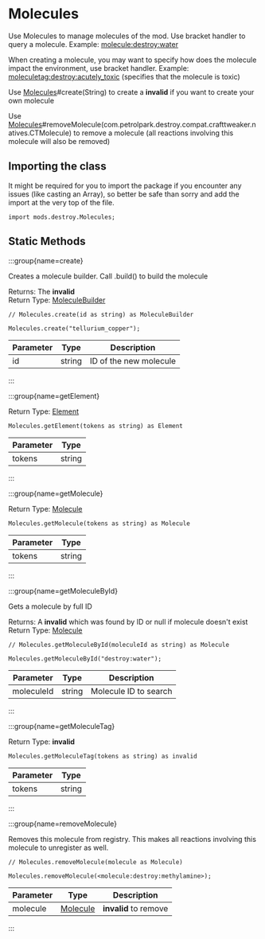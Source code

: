# Molecules

Use Molecules to manage molecules of the mod. Use <molecule> bracket handler to query
 a molecule. Example: <molecule:destroy:water>
 
 When creating a molecule, you may want to specify how does the molecule impact the environment, use
 <moleculetag> bracket handler. Example: <moleculetag:destroy:acutely_toxic> (specifies that the molecule is toxic)
 
 Use [Molecules](/mods/destroy/Molecules)#create(String) to create a **invalid**
 if you want to create your own molecule
 
 Use [Molecules](/mods/destroy/Molecules)#removeMolecule(com.petrolpark.destroy.compat.crafttweaker.natives.CTMolecule) to remove a molecule (all reactions involving this molecule will also be removed)

## Importing the class

It might be required for you to import the package if you encounter any issues (like casting an Array), so better be safe than sorry and add the import at the very top of the file.
```zenscript
import mods.destroy.Molecules;
```


## Static Methods

:::group{name=create}

Creates a molecule builder. Call .build() to build the molecule

Returns: The **invalid**  
Return Type: [MoleculeBuilder](/mods/destroy/MoleculeBuilder)

```zenscript
// Molecules.create(id as string) as MoleculeBuilder

Molecules.create("tellurium_copper");
```

| Parameter |  Type  |      Description       |
|-----------|--------|------------------------|
| id        | string | ID of the new molecule |


:::

:::group{name=getElement}

Return Type: [Element](/mods/destroy/Element)

```zenscript
Molecules.getElement(tokens as string) as Element
```

| Parameter |  Type  |
|-----------|--------|
| tokens    | string |


:::

:::group{name=getMolecule}

Return Type: [Molecule](/mods/destroy/Molecule)

```zenscript
Molecules.getMolecule(tokens as string) as Molecule
```

| Parameter |  Type  |
|-----------|--------|
| tokens    | string |


:::

:::group{name=getMoleculeById}

Gets a molecule by full ID

Returns: A **invalid** which was found by ID or null if molecule doesn't exist  
Return Type: [Molecule](/mods/destroy/Molecule)

```zenscript
// Molecules.getMoleculeById(moleculeId as string) as Molecule

Molecules.getMoleculeById("destroy:water");
```

| Parameter  |  Type  |      Description      |
|------------|--------|-----------------------|
| moleculeId | string | Molecule ID to search |


:::

:::group{name=getMoleculeTag}

Return Type: **invalid**

```zenscript
Molecules.getMoleculeTag(tokens as string) as invalid
```

| Parameter |  Type  |
|-----------|--------|
| tokens    | string |


:::

:::group{name=removeMolecule}

Removes this molecule from registry. This makes all reactions involving this molecule to unregister as well.

```zenscript
// Molecules.removeMolecule(molecule as Molecule)

Molecules.removeMolecule(<molecule:destroy:methylamine>);
```

| Parameter |                Type                |      Description      |
|-----------|------------------------------------|-----------------------|
| molecule  | [Molecule](/mods/destroy/Molecule) | **invalid** to remove |


:::

